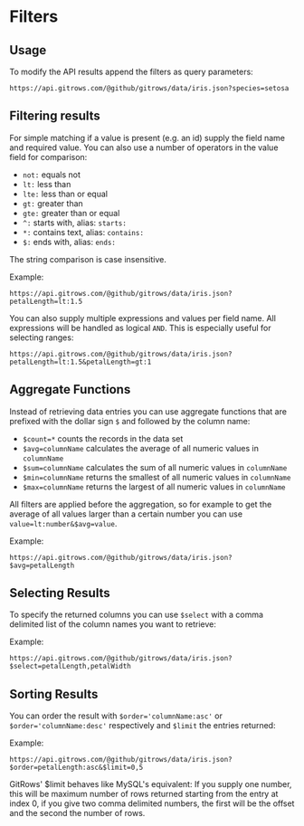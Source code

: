 # Filters

## Usage

To modify the API results append the filters as query parameters:

```
https://api.gitrows.com/@github/gitrows/data/iris.json?species=setosa
```
## Filtering results

For simple matching if a value is present (e.g. an id) supply the field name and required value. You can also use a number of operators in the value field for comparison:

* `not:`	equals not
* `lt:`		less than
* `lte:`	less than or equal
* `gt:`		greater than
* `gte:`	greater than or equal
* `^:`		starts with, alias: `starts:`
* `*:`		contains text, alias: `contains:`
* `$:`		ends with, alias: `ends:`

The string comparison is case insensitive.

Example:

```
https://api.gitrows.com/@github/gitrows/data/iris.json?petalLength=lt:1.5
```

You can also supply multiple expressions and values per field name. All expressions will be handled as logical `AND`. This is especially useful for selecting ranges:

```
https://api.gitrows.com/@github/gitrows/data/iris.json?petalLength=lt:1.5&petalLength=gt:1
```

## Aggregate Functions

Instead of retrieving data entries you can use aggregate functions that are prefixed with the dollar sign `$` and followed by the column name:

* `$count=*`	counts the records in the data set
* `$avg=columnName`	calculates the average of all numeric values in `columnName`
* `$sum=columnName`	calculates the sum of all numeric values in `columnName`
* `$min=columnName`	returns the smallest of all numeric values in `columnName`
* `$max=columnName`	returns the largest of all numeric values in `columnName`

All filters are applied before the aggregation, so for example to get the average of all values larger than a certain number you can use  `value=lt:number&$avg=value`.

Example:

```
https://api.gitrows.com/@github/gitrows/data/iris.json?$avg=petalLength
```

## Selecting Results

To specify the returned columns you can use `$select` with a comma delimited list of the column names you want to retrieve:

Example:

```
https://api.gitrows.com/@github/gitrows/data/iris.json?$select=petalLength,petalWidth
```

## Sorting Results

You can order the result with `$order='columnName:asc'` or `$order='columnName:desc'` respectively and `$limit` the entries returned:

Example:

```
https://api.gitrows.com/@github/gitrows/data/iris.json?$order=petalLength:asc&$limit=0,5
```

GitRows' $limit behaves like MySQL's equivalent: If you supply one number, this will be maximum number of rows returned starting from the entry at index 0, if you give two comma delimited numbers, the first will be the offset and the second the number of rows.
